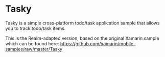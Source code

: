 Tasky
=====

Tasky is a simple cross-platform todo/task application sample that allows
you to track todo/task items.

This is the Realm-adapted version, based on the original Xamarin sample which can be found here:
https://github.com/xamarin/mobile-samples/raw/master/Tasky
